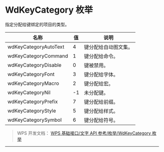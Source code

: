 # WdKeyCategory 枚举

指定分配给键绑定的项目的类型。

| 名称                  | 值  | 说明                 |
|-----------------------|-----|----------------------|
| wdKeyCategoryAutoText | 4   | 键分配给自动图文集。 |
| wdKeyCategoryCommand  | 1   | 键分配给命令。       |
| wdKeyCategoryDisable  | 0   | 键被禁用。           |
| wdKeyCategoryFont     | 3   | 键分配给字体。       |
| wdKeyCategoryMacro    | 2   | 键分配给宏。         |
| wdKeyCategoryNil      | -1  | 未分配键。           |
| wdKeyCategoryPrefix   | 7   | 键分配给前缀。       |
| wdKeyCategoryStyle    | 5   | 键分配给样式。       |
| wdKeyCategorySymbol   | 6   | 键分配给符号。       |

> WPS 开发文档： [WPS 基础接口/文字 API 参考/枚举/WdKeyCategory 枚举](https://qn.cache.wpscdn.cn/encs/doc/office_v19/topics/WPS%20%E5%9F%BA%E7%A1%80%E6%8E%A5%E5%8F%A3/%E6%96%87%E5%AD%97%20API%20%E5%8F%82%E8%80%83/%E6%9E%9A%E4%B8%BE/WdKeyCategory%20%E6%9E%9A%E4%B8%BE.html)

------------------------------------------------------------------------
